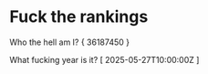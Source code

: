 # Fuck the rankings

Who the hell am I?
{ 36187450 }

What fucking year is it?
[ 2025-05-27T10:00:00Z ]
